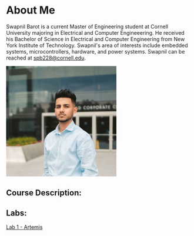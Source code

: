 # About Me
Swapnil Barot is a current Master of Engineering student at Cornell University majoring in Electrical and Computer Engineeering. He received his Bachelor of Science in Electrical and Computer Engineering from New York Institute of Technology. Swapnil's area of interests include embedded systems, microcontrollers, hardware, and power systems. Swapnil can be reached at spb228@cornell.edu.

<img src="./images/SwapnilBarot.jpg" width="300" height="300" alt="hi" class="inline"/>

## Course Description:

## Labs:
[Lab 1 - Artemis](./labs/lab1.md) <br/>
